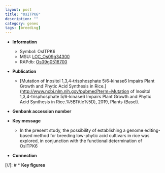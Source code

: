 ```yaml
---
layout: post
title: "OsITPK6"
description: ""
category: genes
tags: [breeding]
---
```


* **Information**  
    + Symbol: OsITPK6  
    + MSU: [LOC_Os09g34300](http://rice.plantbiology.msu.edu/cgi-bin/ORF_infopage.cgi?orf=LOC_Os09g34300)  
    + RAPdb: [Os09g0518700](http://rapdb.dna.affrc.go.jp/viewer/gbrowse_details/irgsp1?name=Os09g0518700)  

* **Publication**  
    + [Mutation of Inositol 1,3,4-trisphosphate 5/6-kinase6 Impairs Plant Growth and Phytic Acid Synthesis in Rice.](http://www.ncbi.nlm.nih.gov/pubmed?term=Mutation of Inositol 1,3,4-trisphosphate 5/6-kinase6 Impairs Plant Growth and Phytic Acid Synthesis in Rice.%5BTitle%5D), 2019, Plants (Basel).

* **Genbank accession number**  

* **Key message**  
    + In the present study, the possibility of establishing a genome editing-based method for breeding low-phytic acid cultivars in rice was explored, in conjunction with the functional determination of OsITPK6

* **Connection**  

[//]: # * **Key figures**  


